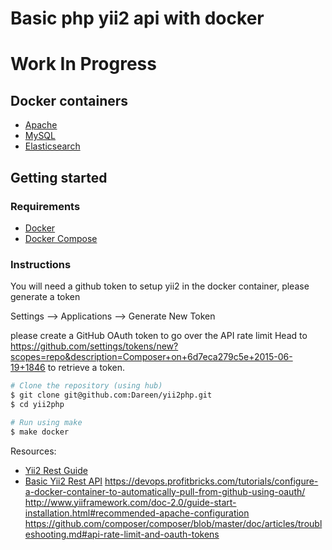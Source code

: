 # Basic php yii2 api with docker

# Work In Progress

## Docker containers

* [Apache](https://github.com/tutumcloud/apache-php)
* [MySQL](https://github.com/tutumcloud/mysql)
* [Elasticsearch](https://github.com/tutumcloud/elasticsearch)

## Getting started

### Requirements

* [Docker](https://docker.com/)
* [Docker Compose](http://docs.docker.com/compose/)

### Instructions

You will need a github token to setup yii2 in the docker container, please generate a token

Settings --> Applications --> Generate New Token

please create a GitHub OAuth token to go over the API rate limit
Head to https://github.com/settings/tokens/new?scopes=repo&description=Composer+on+6d7eca279c5e+2015-06-19+1846
to retrieve a token.

```sh
# Clone the repository (using hub)
$ git clone git@github.com:Dareen/yii2php.git
$ cd yii2php

# Run using make
$ make docker
```


Resources:

* [Yii2 Rest Guide](http://www.yiiframework.com/doc-2.0/guide-rest-quick-start.html)
* [Basic Yii2 Rest API](http://budiirawan.com/setup-restful-api-yii2/)
https://devops.profitbricks.com/tutorials/configure-a-docker-container-to-automatically-pull-from-github-using-oauth/
http://www.yiiframework.com/doc-2.0/guide-start-installation.html#recommended-apache-configuration
https://github.com/composer/composer/blob/master/doc/articles/troubleshooting.md#api-rate-limit-and-oauth-tokens

